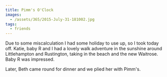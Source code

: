 ```yaml
---
title: Pimm's O'Clock
images:
  - /assets/365/2015-July-31-181002.jpg
tags:
  - friends
---
```

Due to some miscalculation I had some holiday to use up, so I took today off. Katie, baby R and I had a lovely walk adventure in the sunshine around Littlehampton and Rustington, taking in the beach and the new Waitrose. Baby R was impressed.

Later, Beth came round for dinner and we plied her with Pimm's. 